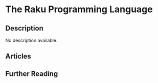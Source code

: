 # The Raku Programming Language

## Description

No description available.

## Articles

## Further Reading